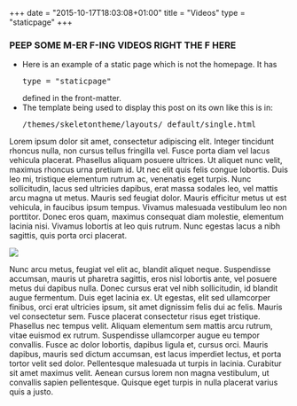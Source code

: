 +++
date = "2015-10-17T18:03:08+01:00"
title = "Videos"
type = "staticpage"
+++

### PEEP SOME M-ER F-ING VIDEOS RIGHT THE F HERE ###

<!-- I've written these in raw HTML rather than markdown, so I can style them differently to the rest of the copy -->
<div class="infobox">
<ul>
<li>Here is an example of a static page which is not the homepage. It has <pre>type = "staticpage"</pre> defined in the front-matter.</li>
<li>The template being used to display this post on its own like this is in: <pre>/themes/skeletontheme/layouts/_default/single.html</pre></li>
</ul>
</div>

<!-- normal service is resumed! -->


Lorem ipsum dolor sit amet, consectetur adipiscing elit. Integer tincidunt rhoncus nulla, non cursus tellus fringilla vel. Fusce porta diam vel lacus vehicula placerat. Phasellus aliquam posuere ultrices. Ut aliquet nunc velit, maximus rhoncus urna pretium id. Ut nec elit quis felis congue lobortis. Duis leo mi, tristique elementum rutrum ac, venenatis eget turpis. Nunc sollicitudin, lacus sed ultricies dapibus, erat massa sodales leo, vel mattis arcu magna ut metus. Mauris sed feugiat dolor. Mauris efficitur metus ut est vehicula, in faucibus ipsum tempus. Vivamus malesuada vestibulum leo non porttitor. Donec eros quam, maximus consequat diam molestie, elementum lacinia nisi. Vivamus lobortis at leo quis rutrum. Nunc egestas lacus a nibh sagittis, quis porta orci placerat.

<!-- The path to the image here is where it will be located after the site is generated [ie. in /images/] -->
![](/images/superimage02.png)

Nunc arcu metus, feugiat vel elit ac, blandit aliquet neque. Suspendisse accumsan, mauris ut pharetra sagittis, eros nisl lobortis ante, vel posuere metus dui dapibus nulla. Donec cursus erat vel nibh sollicitudin, id blandit augue fermentum. Duis eget lacinia ex. Ut egestas, elit sed ullamcorper finibus, orci erat ultricies ipsum, sit amet dignissim felis dui ac felis. Mauris vel consectetur sem. Fusce placerat consectetur risus eget tristique. Phasellus nec tempus velit. Aliquam elementum sem mattis arcu rutrum, vitae euismod ex rutrum. Suspendisse ullamcorper augue eu tempor convallis. Fusce ac dolor lobortis, dapibus ligula et, cursus orci. Mauris dapibus, mauris sed dictum accumsan, est lacus imperdiet lectus, et porta tortor velit sed dolor. Pellentesque malesuada ut turpis in lacinia. Curabitur sit amet maximus velit. Aenean cursus lorem non magna vestibulum, ut convallis sapien pellentesque. Quisque eget turpis in nulla placerat varius quis a justo.
